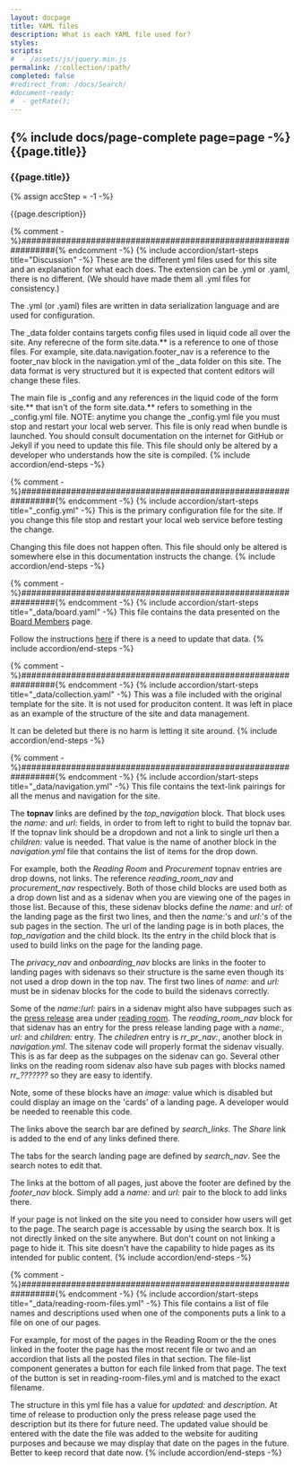 ```yaml
---
layout: docpage
title: YAML files
description: What is each YAML file used for?
styles:
scripts:
#  - /assets/js/jquery.min.js
permalink: /:collection/:path/
completed: false
#redirect_from: /docs/Search/
#document-ready:
#  - getRate();
---
```


## {% include docs/page-complete page=page -%}{{page.title}}

<h3 class="usa-sr-only">{{page.title}}</h3>
{% assign accStep = -1 -%}

{{page.description}}

{% comment -%}###############################################################{% endcomment -%}
{% include accordion/start-steps title="Discussion" -%}
These are the different yml files used for this site and an explanation for what each does.  The extension can be .yml or .yaml, there is no different.  (We should have made them all .yml files for consistency.)

The .yml (or .yaml) files are written in data serialization language and are used for configuration.

The _data folder contains targets config files used in liquid code all over the site.  Any referecne of the form site.data.** is a reference to one of those files.  For example, site.data.navigation.footer_nav is a reference to the footer_nav block in the navigation.yml of the _data folder on this site.  The data format is very structured but it is expected that content editors will change these files.

The main file is _config and any references in the liquid code of the form site.** that isn't of the form site.data.** refers to something in the _config.yml file.  NOTE: anytime you change the _config.yml file you must stop and restart your local web server.  This file is only read when bundle is launched.  You should consult documentation on the internet for GitHub or Jekyll if you need to update this file.  This file should only be altered by a developer who understands how the site is compiled.
{% include accordion/end-steps -%}

{% comment -%}###############################################################{% endcomment -%}
{% include accordion/start-steps title="_config.yml" -%}
This is the primary configuration file for the site.  If you change this file stop and restart your local web service before testing the change.

Changing this file does not happen often.  This file should only be altered is somewhere else in this documentation instructs the change.
{% include accordion/end-steps -%}

{% comment -%}###############################################################{% endcomment -%}
{% include accordion/start-steps title="_data/board.yaml" -%}
This file contains the data presented on the [Board Members]({{site.baseurl}}/board-members/) page.

Follow the instructions [here]({{site.baseurl}}/docs/Board/edit-board-members) if there is a need to update that data.
{% include accordion/end-steps -%}

{% comment -%}###############################################################{% endcomment -%}
{% include accordion/start-steps title="_data/collection.yaml" -%}
This was a file included with the original template for the site.  It is not used for produciton content.  It was left in place as an example of the structure of the site and data management.

It can be deleted but there is no harm is letting it site around.
{% include accordion/end-steps -%}

{% comment -%}###############################################################{% endcomment -%}
{% include accordion/start-steps title="_data/navigation.yml" -%}
This file contains the text-link pairings for all the menus and navigation for the site.

The **topnav** links are defined by the *top_navigation* block.  That block uses the *name:* and *url:* fields, in order to from left to right to build the topnav bar.  If the topnav link should be a dropdown and not a link to single url then a *children:* value is needed.  That value is the name of another block in the *navigation.yml* file that contains the list of items for the drop down.

For example, both the *Reading Room* and *Procurement* topnav entries are drop downs, not links. The reference *reading_room_nav* and *procurement_nav* respectively.  Both of those child blocks are used both as a drop down list and as a sidenav when you are viewing one of the pages in those list. Because of this, these sidenav blocks define the *name:* and *url:* of the landing page as the first two lines, and then the *name:*'s and *url:*'s of the sub pages in the section.  The url of the landing page is in both places, the *top_navigation* and the child block.  Its the entry in the child block that is used to build links on the page for the landing page.

The *privacy_nav* and *onboarding_nav* blocks are links in the footer to landing pages with sidenavs so their structure is the same even though its not used a drop down in the top nav.  The first two lines of *name:* and *url:* must be in sidenav blocks for the code to build the sidenavs correctly.

Some of the *name:*/*url:* pairs in a sidenav might also have subpages such as the [press release]({{site.baseurl}}/reading-room/press-releases/) area under [reading room]({{site.baseurl}}/reading-room/).  The *reading_room_nav* block for that sidenav has an entry for the press release landing page with a *name:*, *url:* and *children:* entry.  The *chiledren* entry is *rr_pr_nav:*, another block in *navigation.yml*. The sitenav code will properly format the sidenav visually.  This is as far deep as the subpages on the sidenav can go.  Several other links on the reading room sidenav also have sub pages with blocks named *rr_???????* so they are easy to identify.

Note, some of these blocks have an *image:* value which is disabled but could display an image on the 'cards' of a landing page.  A developer would be needed to reenable this code.

The links above the search bar are defined by *search_links*.  The *Share* link is added to the end of any links defined there.

The tabs for the search landing page are defined by *search_nav*.  See the search notes to edit that.

The links at the bottom of all pages, just above the footer are defined by the *footer_nav* block. Simply add a *name:* and *url:* pair to the block to add links there.

If your page is not linked on the site you need to consider how users will get to the page.  The search page is accessable by using the search box.  It is not directly linked on the site anywhere.  But don't count on not linking a page to hide it.  This site doesn't have the capability to hide pages as its intended for public content.
{% include accordion/end-steps -%}


{% comment -%}###############################################################{% endcomment -%}
{% include accordion/start-steps title="_data/reading-room-files.yml" -%}
This file contains a list of file names and descriptions used when one of the components puts a link to a file on one of our pages.

For example, for most of the pages in the Reading Room or the the ones linked in the footer the page has the most recent file or two and an accordion that lists all the posted files in that section.  The file-list component generates a button for each file linked from that page.  The text of the button is set in reading-room-files.yml and is matched to the exact filename.

The structure in this yml file has a value for *updated:* and *description*.  At time of release to production only the press release page used the description but its there for future need.  The updated value should be entered with the date the file was added to the website for auditing purposes and because we may display that date on the pages in the future.  Better to keep record that date now.
{% include accordion/end-steps -%}
